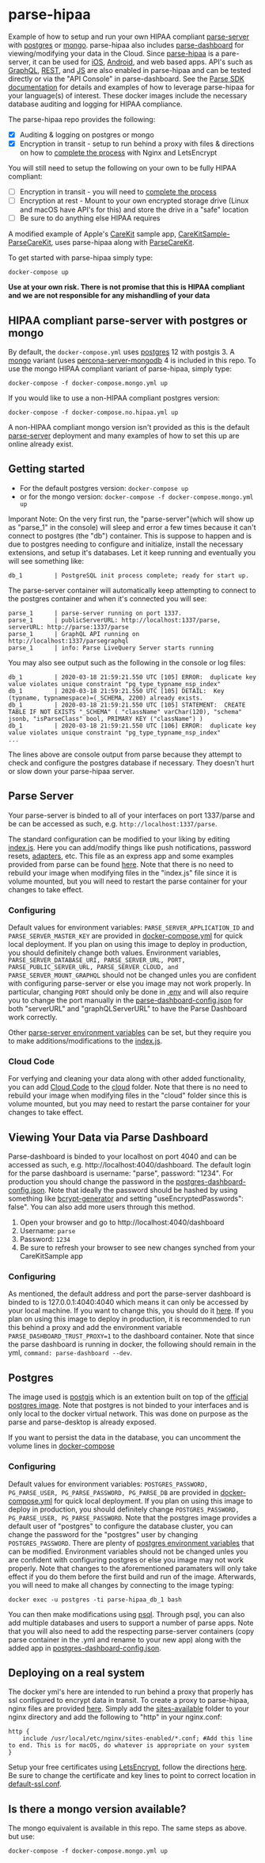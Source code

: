 # parse-hipaa

Example of how to setup and run your own HIPAA compliant [parse-server](https://github.com/parse-community/parse-server) with [postgres](https://www.postgresql.org) or [mongo](https://github.com/netreconlab/parse-hipaa/blob/master/docker-compose.mongo.yml). parse-hipaa also includes [parse-dashboard](https://github.com/parse-community/parse-dashboard) for viewing/modifying your data in the Cloud. Since [parse-hipaa](https://github.com/netreconlab/parse-hipaa) is a pare-server, it can be used for [iOS](https://docs.parseplatform.org/ios/guide/), [Android](https://docs.parseplatform.org/android/guide/), and web based apps. API's such as [GraphQL](https://docs.parseplatform.org/graphql/guide/), [REST](https://docs.parseplatform.org/rest/guide/), and [JS](https://docs.parseplatform.org/js/guide/) are also enabled in parse-hipaa and can be tested directly or via the "API Console" in parse-dashboard. See the [Parse SDK documentation](https://parseplatform.org/#sdks) for details and examples of how to leverage parse-hipaa for your language(s) of interest. These docker images include the necessary database auditing and logging for HIPAA compliance. 

The parse-hipaa repo provides the following:
- [x] Auditing & logging on postgres or mongo
- [x] Encryption in transit - setup to run behind a proxy with files & directions on how to [complete the process](https://github.com/netreconlab/parse-hipaa#deploying-on-a-real-system) with Nginx and LetsEncrypt 

You will still need to setup the following on your own to be fully HIPAA compliant:

- [ ] Encryption in transit - you will need to [complete the process](https://github.com/netreconlab/parse-hipaa#deploying-on-a-real-system)
- [ ] Encryption at rest - Mount to your own encrypted storage drive (Linux and macOS have API's for this) and store the drive in a "safe" location
- [ ] Be sure to do anything else HIPAA requires

A modified example of Apple's [CareKit](https://github.com/carekit-apple/CareKit) sample app, [CareKitSample-ParseCareKit](https://github.com/netreconlab/CareKitSample-ParseCareKit), uses parse-hipaa along with [ParseCareKit](https://github.com/netreconlab/ParseCareKit). 

To get started with parse-hipaa simply type:

```docker-compose up```

**Use at your own risk. There is not promise that this is HIPAA compliant and we are not responsible for any mishandling of your data**

## HIPAA compliant parse-server with postgres or mongo
By default, the `docker-compose.yml` uses [postgres](https://www.postgresql.org) 12 with postgis 3. A [mongo](https://github.com/netreconlab/parse-hipaa/blob/master/docker-compose.mongo.yml) variant (uses [percona-server-mongodb](https://www.percona.com/software/mongodb/percona-server-for-mongodb) 4 is included in this repo. To use the mongo HIPAA compliant variant of parse-hipaa, simply type:

```docker-compose -f docker-compose.mongo.yml up```

If you would like to use a non-HIPAA compliant postgres version:

```docker-compose -f docker-compose.no.hipaa.yml up```

A non-HIPAA compliant mongo version isn't provided as this is the default [parse-server](https://github.com/parse-community/parse-server#inside-a-docker-container) deployment and many examples of how to set this up are online already exist.

## Getting started
- For the default postgres version: ```docker-compose up```
- or for the mongo version: ```docker-compose -f docker-compose.mongo.yml up```

Imporant Note: On the very first run, the "parse-server"(which will show up as "parse_1" in the console) will sleep and error a few times because it can't connect to postgres (the "db") container. This is suppose to happen and is due to postgres needing to configure and initialize, install the necessary extensions, and setup it's databases. Let it keep running and eventually you will see something like:

```db_1         | PostgreSQL init process complete; ready for start up.```

The parse-server container will automatically keep attempting to connect to the postgres container and when it's connected you will see: 

```
parse_1      | parse-server running on port 1337.
parse_1      | publicServerURL: http://localhost:1337/parse, serverURL: http://parse:1337/parse
parse_1      | GraphQL API running on http://localhost:1337/parsegraphql
parse_1      | info: Parse LiveQuery Server starts running
```

You may also see output such as the following in the console or log files: 

```
db_1         | 2020-03-18 21:59:21.550 UTC [105] ERROR:  duplicate key value violates unique constraint "pg_type_typname_nsp_index"
db_1         | 2020-03-18 21:59:21.550 UTC [105] DETAIL:  Key (typname, typnamespace)=(_SCHEMA, 2200) already exists.
db_1         | 2020-03-18 21:59:21.550 UTC [105] STATEMENT:  CREATE TABLE IF NOT EXISTS "_SCHEMA" ( "className" varChar(120), "schema" jsonb, "isParseClass" bool, PRIMARY KEY ("className") )
db_1         | 2020-03-18 21:59:21.550 UTC [106] ERROR:  duplicate key value violates unique constraint "pg_type_typname_nsp_index"
...
```

The lines above are console output from parse because they attempt to check and configure the postgres database if necessary. They doesn't hurt or slow down your parse-hipaa server.

## Parse Server
Your parse-server is binded to all of your interfaces on port 1337/parse and be can be accessed as such, e.g. `http://localhost:1337/parse`.

The standard configuration can be modified to your liking by editing [index.js](https://github.com/netreconlab/parse-hipaa/blob/master/index.js). Here you can add/modify things like push notifications, password resets, [adapters](https://github.com/parse-community/parse-server#available-adapters), etc. This file as an express app and some examples provided from parse can be found [here](https://github.com/parse-community/parse-server#using-expressjs). Note that there is no need to rebuild your image when modifying files in the "index.js" file since it is volume mounted, but you will need to restart the parse container for your changes to take effect.

### Configuring
Default values for environment variables: `PARSE_SERVER_APPLICATION_ID` and `PARSE_SERVER_MASTER_KEY` are provided in [docker-compose.yml](https://github.com/netreconlab/parse-hipaa/blob/master/docker-compose.yml) for quick local deployment. If you plan on using this image to deploy in production, you should definitely change both values. Environment variables, `PARSE_SERVER_DATABASE_URI, PARSE_SERVER_URL, PORT, PARSE_PUBLIC_SERVER_URL, PARSE_SERVER_CLOUD, and PARSE_SERVER_MOUNT_GRAPHQL` should not be changed unles you are confident with configuring parse-server or else you image may not work properly. In particular, changing `PORT` should only be done in [.env](https://github.com/netreconlab/parse-hipaa/blob/master/.env) and will also require you to change the port manually in the [parse-dashboard-config.json](https://github.com/netreconlab/parse-hipaa/blob/master/parse-dashboard-config.json#L4) for both "serverURL" and "graphQLServerURL" to have the Parse Dashboard work correctly.

Other [parse-server environment variables](https://github.com/parse-community/parse-server/blob/master/src/Options/Definitions.js) can be set, but they require you to make additions/modifications to the [index.js](https://github.com/netreconlab/parse-hipaa/blob/master/index.js).

### Cloud Code
For verfying and cleaning your data along with other added functionality, you can add [Cloud Code](https://docs.parseplatform.org/cloudcode/guide/) to the [cloud](https://github.com/netreconlab/parse-hipaa/tree/master/cloud) folder. Note that there is no need to rebuild your image when modifying files in the "cloud" folder since this is volume mounted, but you may need to restart the parse container for your changes to take effect.

## Viewing Your Data via Parse Dashboard
Parse-dashboard is binded to your localhost on port 4040 and can be accessed as such, e.g. http://localhost:4040/dashboard. The default login for the parse dashboard is username: "parse", password: "1234". For production you should change the password in the [postgres-dashboard-config.json](https://github.com/netreconlab/parse-hipaa/blob/master/parse-dashboard-config.json#L14). Note that ideally the password should be hashed by using something like [bcrypt-generator](https://bcrypt-generator.com) and setting "useEncryptedPasswords": false". You can also add more users through this method.

1. Open your browser and go to http://localhost:4040/dashboard
2. Username: `parse`
3. Password: `1234`
4. Be sure to refresh your browser to see new changes synched from your CareKitSample app

### Configuring
As mentioned, the default address and port the parse-server dashboard is binded to is 127.0.0.1:4040:4040 which means it can only be accessed by your local machine. If you want to change this, you should do it [here](https://github.com/netreconlab/parse-hipaa/blob/master/docker-compose.yml#L29). If you plan on using this image to deploy in production, it is recommended to run this behind a proxy and add the environment variable `PARSE_DASHBOARD_TRUST_PROXY=1` to the dashboard container. Note that since the parse dashboard is running in docker, the following should remain in the yml, `command: parse-dashboard --dev`.

## Postgres
The image used is [postgis](https://hub.docker.com/r/postgis/postgis) which is an extention built on top of the [official postgres image](https://hub.docker.com/_/postgres). Note that postgres is not binded to your interfaces and is only local to the docker virtual network. This was done on purpose as the parse and parse-desktop is already exposed. 

If you want to persist the data in the database, you can uncomment the volume lines in [docker-compose](https://github.com/netreconlab/parse-hipaa/blob/master/docker-compose.yml#L41)

### Configuring
Default values for environment variables: `POSTGRES_PASSWORD, PG_PARSE_USER, PG_PARSE_PASSWORD, PG_PARSE_DB` are provided in [docker-compose.yml](https://github.com/netreconlab/parse-hipaa/blob/master/docker-compose.yml) for quick local deployment. If you plan on using this image to deploy in production, you should definitely change `POSTGRES_PASSWORD, PG_PARSE_USER, PG_PARSE_PASSWORD`. Note that the postgres image provides a default user of "postgres" to configure the database cluster, you can change the password for the "postgres" user by changing `POSTGRES_PASSWORD`. There are plenty of [postgres environment variables](https://hub.docker.com/_/postgres) that can be modified. Environment variables should not be changed unles you are confident with configuring postgres or else you image may not work properly. Note that changes to the aforementioned paramaters will only take effect if you do them before the first build and run of the image. Afterwards, you will need to make all changes by connecting to the image typing:

```docker exec -u postgres -ti parse-hipaa_db_1 bash```

You can then make modifications using [psql](http://postgresguide.com/utilities/psql.html). Through psql, you can also add multiple databases and users to support a number of parse apps. Note that you will also need to add the respecting parse-server containers (copy parse container in the .yml and rename to your new app) along with the added app in [postgres-dashboard-config.json](https://github.com/netreconlab/parse-hipaa/blob/master/parse-dashboard-config.json).

## Deploying on a real system
The docker yml's here are intended to run behind a proxy that properly has ssl configured to encrypt data in transit. To create a proxy to parse-hipaa, nginx files are provided [here](https://github.com/netreconlab/parse-hipaa/tree/master/nginx/sites-enabled). Simply add the [sites-available](https://github.com/netreconlab/parse-hipaa/tree/master/nginx/sites-enabled) folder to your nginx directory and add the following to "http" in your nginx.conf:

```
http {
    include /usr/local/etc/nginx/sites-enabled/*.conf; #Add this line to end. This is for macOS, do whatever is appropriate on your system
}
```

Setup your free certificates using [LetsEncrypt](https://letsencrypt.org), follow the directions [here](https://www.nginx.com/blog/using-free-ssltls-certificates-from-lets-encrypt-with-nginx/). Be sure to change the certificate and key lines to point to correct location in [default-ssl.conf](https://github.com/netreconlab/parse-hipaa/blob/master/nginx/sites-enabled/default-ssl.conf).

## Is there a mongo version available?
The mongo equivalent is available in this repo. The same steps as above. but use:

```docker-compose -f docker-compose.mongo.yml up```


